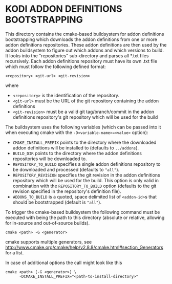 # KODI ADDON DEFINITIONS BOOTSTRAPPING
This directory contains the cmake-based buildsystem for addon definitions
bootstrapping which downloads the addon definitions from one or more addon
definitions repositories. These addon definitions are then used by the addon
buildsystem to figure out which addons and which versions to build. It looks
into the "repositories" sub-directory and parses all *.txt files recursively.
Each addon definitions repository must have its own <repository>.txt file which
must follow the following defined format:
```
<repository> <git-url> <git-revision>
```
where
* `<repository>` is the identification of the repository.
* `<git-url>` must be the URL of the git repository containing the addon
    definitions
* `<git-revision>` must be a valid git tag/branch/commit in the addon
    definitions repository's git repository which will be used for the build

The buildsystem uses the following variables (which can be passed into it when
executing cmake with the `-D<variable-name>=<value>` option):
* `CMAKE_INSTALL_PREFIX` points to the directory where the downloaded addon
definitions will be installed to (defaults to `../addons`).
* `BUILD_DIR` points to the directory where the addon definitions repositories
will be downloaded to.
* `REPOSITORY_TO_BUILD` specifies a single addon definitions repository to be
downloaded and processed (defaults to `"all"`).
* `REPOSITORY_REVISION` specifies the git revision in the addon definitions
repository which will be used for the build. This option is only valid in
combination with the `REPOSITORY_TO_BUILD` option (defaults to the git
revision specified in the repository's definition file).
* `ADDONS_TO_BUILD` is a quoted, space delimited list of `<addon-id>`s that
should be bootstrapped (default is `"all"`).

To trigger the cmake-based buildsystem the following command must be executed
with <path> being the path to this directory (absolute or relative, allowing for
in-source and out-of-source builds).
```
cmake <path> -G <generator>
```

cmake supports multiple generators, see
http://www.cmake.org/cmake/help/v2.8.8/cmake.html#section_Generators for a list.

In case of additional options the call might look like this
```
cmake <path> [-G <generator>] \
      -DCMAKE_INSTALL_PREFIX="<path-to-install-directory>"
```